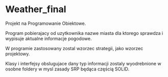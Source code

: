 # Weather_final

Projekt na Programowanie Obiektowe.

Program pobierajacy od uzytkownika nazwe miasta dla ktorego sprawdza i wypisuje aktualne informacje pogodowe.

W programie zastosowany zostal wzorzec strategii, jako wzorzec projektowy.

Klasy i interfejsy obslugujace dany typ informacji zostaly wyodrebnione w osobne foldery w mysl zasady SRP będąca częścią SOLID.

